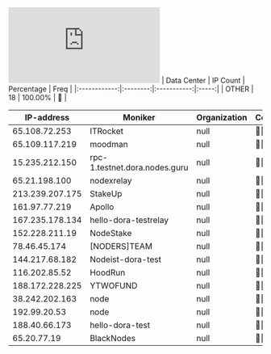 ![Diagramm](https://github.com/obajay/StateSync-snapshots/blob/main/Projects/Dora/1/README.md)
| Data Center | IP Count | Percentage | Freq |
|:------------:|:--------:|:-----------:|:-----:|
| OTHER | 18 | 100.00% | 🔴 |

<!-- START_TABLE -->
| IP-address | Moniker | Organization | Country | City |
|-------------|---------|---------------|---------|------|
| 65.108.72.253 | ITRocket | null | 🏴‍☠️ null | null |
| 65.109.117.219 | moodman | null | 🏴‍☠️ null | null |
| 15.235.212.150 | rpc-1.testnet.dora.nodes.guru | null | 🏴‍☠️ null | null |
| 65.21.198.100 | nodexrelay | null | 🏴‍☠️ null | null |
| 213.239.207.175 | StakeUp | null | 🏴‍☠️ null | null |
| 161.97.77.219 | Apollo | null | 🏴‍☠️ null | null |
| 167.235.178.134 | hello-dora-testrelay | null | 🏴‍☠️ null | null |
| 152.228.211.19 | NodeStake | null | 🏴‍☠️ null | null |
| 78.46.45.174 | [NODERS]TEAM | null | 🏴‍☠️ null | null |
| 144.217.68.182 | Nodeist-dora-test | null | 🏴‍☠️ null | null |
| 116.202.85.52 | HoodRun | null | 🏴‍☠️ null | null |
| 188.172.228.225 | YTWOFUND | null | 🏴‍☠️ null | null |
| 38.242.202.163 | node | null | 🏴‍☠️ null | null |
| 192.99.20.53 | node | null | 🏴‍☠️ null | null |
| 188.40.66.173 | hello-dora-test | null | 🏴‍☠️ null | null |
| 65.20.77.19 | BlackNodes | null | 🏴‍☠️ null | null |

<!-- END_TABLE -->